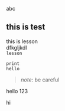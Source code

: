 abc
## this is test

this is lesson <br>
dfkgljkdl<br>
``lesson``

```
print
hello
```

>_note_:
be careful


hello 123


hi

